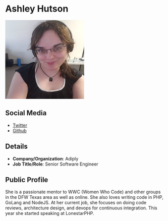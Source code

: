
# Ashley Hutson
![image](images/ashley-hutson.png)

## Social Media

* [Twitter](https://www.twitter.com/asheliahut) 
* [Github](https://www.github.com/asheliahut)


## Details

* **Company/Organization**: Adiply
* **Job Title/Role**: Senior Software Engineer

## Public Profile

She is a passionate mentor to WWC (Women Who Code) and other groups in the DFW Texas area as well as online. She also loves writing code in PHP, GoLang and NodeJS. At her current job, she focuses on doing code reviews, architecture design, and devops for continuous integration. This year she started speaking at LonestarPHP.

